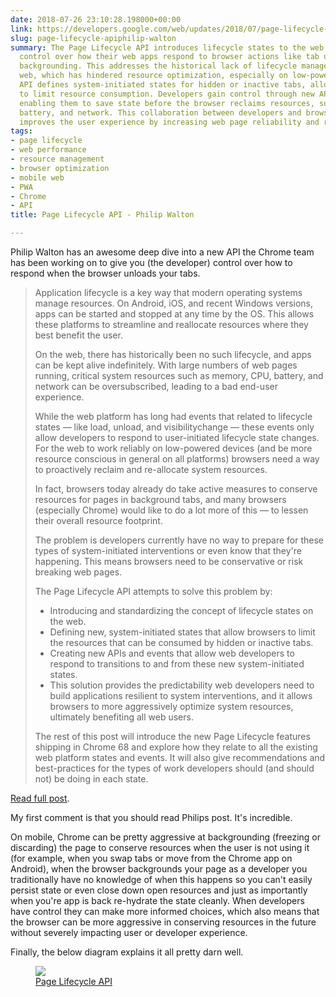 ```yaml
---
date: 2018-07-26 23:10:28.198000+00:00
link: https://developers.google.com/web/updates/2018/07/page-lifecycle-api
slug: page-lifecycle-apiphilip-walton
summary: The Page Lifecycle API introduces lifecycle states to the web, giving developers
  control over how their web apps respond to browser actions like tab unloading and
  backgrounding. This addresses the historical lack of lifecycle management on the
  web, which has hindered resource optimization, especially on low-powered devices.  The
  API defines system-initiated states for hidden or inactive tabs, allowing browsers
  to limit resource consumption. Developers gain control through new APIs and events,
  enabling them to save state before the browser reclaims resources, such as memory,
  battery, and network. This collaboration between developers and browsers ultimately
  improves the user experience by increasing web page reliability and responsiveness.
tags:
- page lifecycle
- web performance
- resource management
- browser optimization
- mobile web
- PWA
- Chrome
- API
title: Page Lifecycle API - Philip Walton

---
```

Philip Walton has an awesome deep dive into a new API the Chrome team has been working on to give you (the developer) control over how to respond when the browser unloads your tabs.

> Application lifecycle is a key way that modern operating systems manage resources. On Android, iOS, and recent Windows versions, apps can be started and stopped at any time by the OS. This allows these platforms to streamline and reallocate resources where they best benefit the user.
> 
> On the web, there has historically been no such lifecycle, and apps can be kept alive indefinitely. With large numbers of web pages running, critical system resources such as memory, CPU, battery, and network can be oversubscribed, leading to a bad end-user experience.
> 
> While the web platform has long had events that related to lifecycle states &#x2014; like load, unload, and visibilitychange &#x2014; these events only allow developers to respond to user-initiated lifecycle state changes. For the web to work reliably on low-powered devices (and be more resource conscious in general on all platforms) browsers need a way to proactively reclaim and re-allocate system resources.
> 
> In fact, browsers today already do take active measures to conserve resources for pages in background tabs, and many browsers (especially Chrome) would like to do a lot more of this &#x2014; to lessen their overall resource footprint.
> 
> The problem is developers currently have no way to prepare for these types of system-initiated interventions or even know that they're happening. This means browsers need to be conservative or risk breaking web pages.
> 
> The Page Lifecycle API attempts to solve this problem by:
> 
> * Introducing and standardizing the concept of lifecycle states on the web.
> * Defining new, system-initiated states that allow browsers to limit the resources that can be consumed by hidden or inactive tabs.
> * Creating new APIs and events that allow web developers to respond to transitions to and from these new system-initiated states.
> * This solution provides the predictability web developers need to build applications resilient to system interventions, and it allows browsers to more aggressively optimize system resources, ultimately benefiting all web users.
> 
> The rest of this post will introduce the new Page Lifecycle features shipping in Chrome 68 and explore how they relate to all the existing web platform states and events. It will also give recommendations and best-practices for the types of work developers should (and should not) be doing in each state.

[Read full post](https://developers.google.com/web/updates/2018/07/page-lifecycle-api).

My first comment is that you should read Philips post. It's incredible.

On mobile, Chrome can be pretty aggressive at backgrounding (freezing or discarding) the page to conserve resources when the user is not using it (for example, when you swap tabs or move from the Chrome app on Android), when the browser backgrounds your page as a developer you traditionally have no knowledge of when this happens so you can't easily persist state or even close down open resources and just as importantly when you're app is back re-hydrate the state cleanly. When developers have control they can make more informed choices, which also means that the browser can be more aggressive in conserving resources in the future without severely impacting user or developer experience.

Finally, the below diagram explains it all pretty darn well.

<figure>
  <img src="https://developers.google.com/web/updates/images/2018/07/page-lifecycle-api-state-event-flow.png" />
  <figcaption><a href="https://developers.google.com/web/updates/images/2018/07/page-lifecycle-api-state-event-flow.png">Page Lifecycle API</a></figcaption>
</figure>

